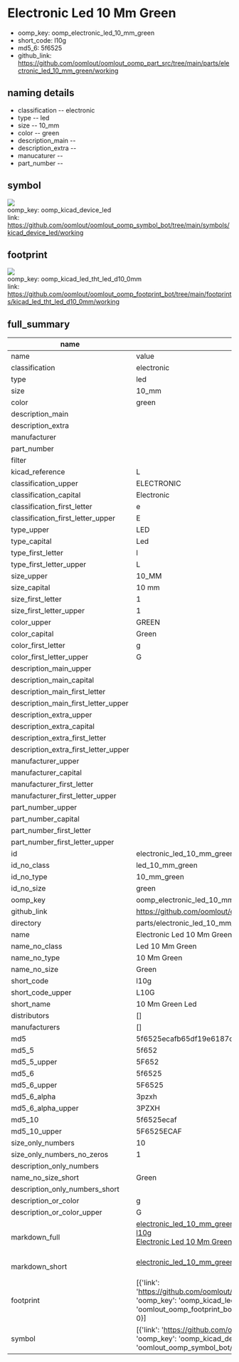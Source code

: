 # Electronic Led 10 Mm Green

  
* oomp_key: oomp_electronic_led_10_mm_green 
* short_code: l10g
* md5_6: 5f6525  
* github_link: https://github.com/oomlout/oomlout_oomp_part_src/tree/main/parts/electronic_led_10_mm_green/working  
## naming details
* classification -- electronic
* type -- led
* size -- 10_mm
* color -- green
* description_main -- 
* description_extra -- 
* manucaturer -- 
* part_number -- 



## symbol

![](symbol/{index}}/working/working_600.png)  
oomp_key: oomp_kicad_device_led  
link: https://github.com/oomlout/oomlout_oomp_symbol_bot/tree/main/symbols/kicad_device_led/working  

## footprint

![](footprint/{index}/working/working_600.png)  
oomp_key: oomp_kicad_led_tht_led_d10_0mm  
link: https://github.com/oomlout/oomlout_oomp_footprint_bot/tree/main/footprints/kicad_led_tht_led_d10_0mm/working  

## full_summary
| name | value | 
| --- | --- | 
| name | value | 
| classification | electronic | 
| type | led | 
| size | 10_mm | 
| color | green | 
| description_main |  | 
| description_extra |  | 
| manufacturer |  | 
| part_number |  | 
| filter |  | 
| kicad_reference | L | 
| classification_upper | ELECTRONIC | 
| classification_capital | Electronic | 
| classification_first_letter | e | 
| classification_first_letter_upper | E | 
| type_upper | LED | 
| type_capital | Led | 
| type_first_letter | l | 
| type_first_letter_upper | L | 
| size_upper | 10_MM | 
| size_capital | 10 mm | 
| size_first_letter | 1 | 
| size_first_letter_upper | 1 | 
| color_upper | GREEN | 
| color_capital | Green | 
| color_first_letter | g | 
| color_first_letter_upper | G | 
| description_main_upper |  | 
| description_main_capital |  | 
| description_main_first_letter |  | 
| description_main_first_letter_upper |  | 
| description_extra_upper |  | 
| description_extra_capital |  | 
| description_extra_first_letter |  | 
| description_extra_first_letter_upper |  | 
| manufacturer_upper |  | 
| manufacturer_capital |  | 
| manufacturer_first_letter |  | 
| manufacturer_first_letter_upper |  | 
| part_number_upper |  | 
| part_number_capital |  | 
| part_number_first_letter |  | 
| part_number_first_letter_upper |  | 
| id | electronic_led_10_mm_green | 
| id_no_class | led_10_mm_green | 
| id_no_type | 10_mm_green | 
| id_no_size | green | 
| oomp_key | oomp_electronic_led_10_mm_green | 
| github_link | https://github.com/oomlout/oomlout_oomp_part_src/tree/main/parts/electronic_led_10_mm_green/working | 
| directory | parts/electronic_led_10_mm_green | 
| name | Electronic Led 10 Mm Green | 
| name_no_class | Led 10 Mm Green | 
| name_no_type | 10 Mm Green | 
| name_no_size | Green | 
| short_code | l10g | 
| short_code_upper | L10G | 
| short_name | 10 Mm Green Led | 
| distributors | [] | 
| manufacturers | [] | 
| md5 | 5f6525ecafb65df19e6187ca04358bfa | 
| md5_5 | 5f652 | 
| md5_5_upper | 5F652 | 
| md5_6 | 5f6525 | 
| md5_6_upper | 5F6525 | 
| md5_6_alpha | 3pzxh | 
| md5_6_alpha_upper | 3PZXH | 
| md5_10 | 5f6525ecaf | 
| md5_10_upper | 5F6525ECAF | 
| size_only_numbers | 10 | 
| size_only_numbers_no_zeros | 1 | 
| description_only_numbers |  | 
| name_no_size_short | Green | 
| description_only_numbers_short |   | 
| description_or_color | g  | 
| description_or_color_upper | G  | 
| markdown_full | [electronic_led_10_mm_green](https://github.com/oomlout/oomlout_oomp_part_src/tree/main/parts/electronic_led_10_mm_green/working)<br>[l10g](https://github.com/oomlout/oomlout_oomp_part_src/tree/main/parts/electronic_led_10_mm_green/working)<br>[Electronic Led 10 Mm Green](https://github.com/oomlout/oomlout_oomp_part_src/tree/main/parts/electronic_led_10_mm_green/working)<br><br> | 
| markdown_short | [electronic_led_10_mm_green](https://github.com/oomlout/oomlout_oomp_part_src/tree/main/parts/electronic_led_10_mm_green/working)<br><br> | 
| footprint | [{'link': 'https://github.com/oomlout/oomlout_oomp_footprint_bot/tree/main/foootprntss/kicad_led_tht_led_d10_0mm', 'oomp_key': 'oomp_kicad_led_tht_led_d10_0mm', 'directory': 'oomlout_oomp_footprint_bot/footprints/kicad_led_tht_led_d10_0mm//working/working.kicad_mod', 'index': 0}] | 
| symbol | [{'link': 'https://github.com/oomlout/oomlout_oomp_symbol_bot/tree/main/symbols/kicad_device_led', 'oomp_key': 'oomp_kicad_device_led', 'directory': 'oomlout_oomp_symbol_bot/symbols/kicad_device_led//working/working.kicad_sym', 'index': 0}] | 
